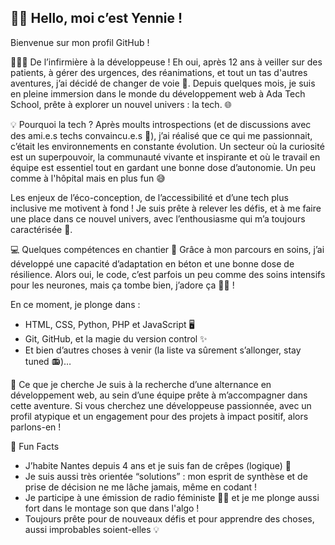 ## 👋🏽 Hello, moi c’est Yennie !
Bienvenue sur mon profil GitHub !

👩🏾‍⚕️ De l’infirmière à la développeuse !
Eh oui, après 12 ans à veiller sur des patients, à gérer des urgences, des réanimations,  et tout un tas d'autres aventures, j’ai décidé de changer de voie 🎢.
Depuis quelques mois, je suis en pleine immersion dans le monde du développement web à Ada Tech School, prête à explorer un nouvel univers : la tech. 🌐

💡 Pourquoi la tech ?
Après moults introspections (et de discussions avec des ami.e.s techs convaincu.e.s 👀), j’ai réalisé que ce qui me passionnait, c’était les environnements en constante évolution. Un secteur où la curiosité est un superpouvoir, la communauté vivante et inspirante et où le travail en équipe est essentiel tout en gardant une bonne dose d’autonomie. Un peu comme à l'hôpital mais en plus fun 😅

Les enjeux de l’éco-conception, de l’accessibilité et d’une tech plus inclusive me motivent à fond ! Je suis prête à relever les défis, et à me faire une place dans ce nouvel univers, avec l’enthousiasme qui m’a toujours caractérisée 🎉.

💻 Quelques compétences en chantier 🚧
Grâce à mon parcours en soins, j’ai développé une capacité d’adaptation en béton et une bonne dose de résilience. Alors oui, le code, c’est parfois un peu comme des soins intensifs pour les neurones, mais ça tombe bien, j’adore ça 🧠💪 !

En ce moment, je plonge dans :

- HTML, CSS, Python, PHP et JavaScript 🖥️
- Git, GitHub, et la magie du version control ✨
- Et bien d’autres choses à venir (la liste va sûrement s’allonger, stay tuned 📻)…
  
🌱 Ce que je cherche
Je suis à la recherche d’une alternance en développement web, au sein d’une équipe prête à m’accompagner dans cette aventure. Si vous cherchez une développeuse passionnée, avec un profil atypique et un engagement pour des projets à impact positif, alors parlons-en !

🎢 Fun Facts
- J’habite Nantes depuis 4 ans et je suis fan de crêpes (logique) 🥞
- Je suis aussi très orientée “solutions” : mon esprit de synthèse et de prise de décision ne me lâche jamais, même en codant !
- Je participe à une émission de radio féministe ✊🏾 et je me plonge aussi fort dans le montage son que dans l'algo !
- Toujours prête pour de nouveaux défis et pour apprendre des choses, aussi improbables soient-elles 💡
